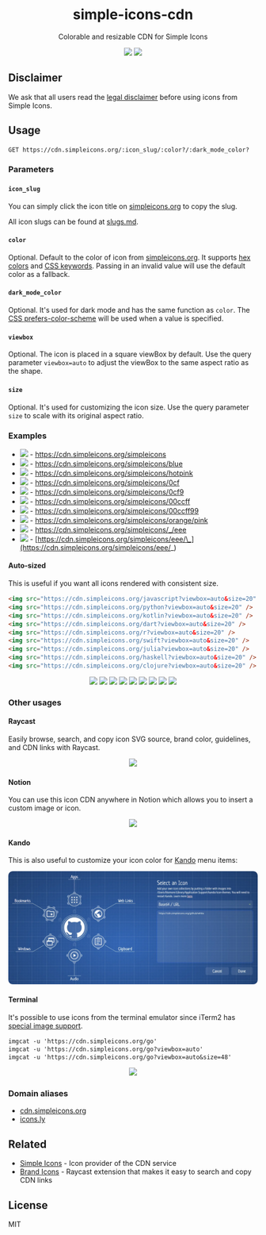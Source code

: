 <h1 align="center">simple-icons-cdn</h1>
<p align="center">Colorable and resizable CDN for Simple Icons</p>
<p align="center">
	<a href="https://github.com/LitoMore/simple-icons-cdn/actions"><img src="https://img.shields.io/github/actions/workflow/status/LitoMore/simple-icons-cdn/deno.yml?branch=main&logo=deno&logoColor=000&label=Deno&labelColor=fff"/></a>
	<a href="https://fly.io"><img src="https://img.shields.io/badge/Powered_by_Fly.io-24175B?logo=flydotio&logoColor=fff" /></a>
</p>

## Disclaimer

We ask that all users read the [legal disclaimer](https://github.com/simple-icons/simple-icons/blob/develop/DISCLAIMER.md) before using icons from Simple Icons.

## Usage

```
GET https://cdn.simpleicons.org/:icon_slug/:color?/:dark_mode_color?
```

### Parameters

#### `icon_slug`

You can simply click the icon title on [simpleicons.org](https://simpleicons.org) to copy the slug.

All icon slugs can be found at [slugs.md](https://github.com/simple-icons/simple-icons/blob/master/slugs.md).

#### `color`

Optional. Default to the color of icon from [simpleicons.org](https://simpleicons.org). It supports [hex colors](https://developer.mozilla.org/en-US/docs/Web/CSS/hex-color) and [CSS keywords](https://www.w3.org/wiki/CSS/Properties/color/keywords). Passing in an invalid value will use the default color as a fallback.

#### `dark_mode_color`

Optional. It's used for dark mode and has the same function as `color`. The [CSS prefers-color-scheme](https://developer.mozilla.org/en-US/docs/Web/CSS/@media/prefers-color-scheme) will be used when a value is specified.

#### `viewbox`

Optional. The icon is placed in a square viewBox by default. Use the query parameter `viewbox=auto` to adjust the viewBox to the same aspect ratio as the shape.

#### `size`

Optional. It's used for customizing the icon size. Use the query parameter `size` to scale with its original aspect ratio.

### Examples

- <img src="https://cdn.simpleicons.org/simpleicons/111/eee?size=14"/> - https://cdn.simpleicons.org/simpleicons
- <img src="https://cdn.simpleicons.org/simpleicons/blue?size=14"/> - https://cdn.simpleicons.org/simpleicons/blue
- <img src="https://cdn.simpleicons.org/simpleicons/hotpink?size=14"/> - https://cdn.simpleicons.org/simpleicons/hotpink
- <img src="https://cdn.simpleicons.org/simpleicons/0cf?size=14"/> - https://cdn.simpleicons.org/simpleicons/0cf
- <img src="https://cdn.simpleicons.org/simpleicons/0cf9?size=14"/> - https://cdn.simpleicons.org/simpleicons/0cf9
- <img src="https://cdn.simpleicons.org/simpleicons/00ccff?size=14"/> - https://cdn.simpleicons.org/simpleicons/00ccff
- <img src="https://cdn.simpleicons.org/simpleicons/00ccff99?size=14"/> - https://cdn.simpleicons.org/simpleicons/00ccff99
- <img src="https://cdn.simpleicons.org/simpleicons/orange/pink?size=14"/> - https://cdn.simpleicons.org/simpleicons/orange/pink
- <img src="https://cdn.simpleicons.org/simpleicons/_/eee?size=14"/> - https://cdn.simpleicons.org/simpleicons/_/eee
- <img src="https://cdn.simpleicons.org/simpleicons/eee/_?size=14"/> - [https://cdn.simpleicons.org/simpleicons/eee/\_](https://cdn.simpleicons.org/simpleicons/eee/_)

#### Auto-sized

This is useful if you want all icons rendered with consistent size.

```html
<img src="https://cdn.simpleicons.org/javascript?viewbox=auto&size=20" />
<img src="https://cdn.simpleicons.org/python?viewbox=auto&size=20" />
<img src="https://cdn.simpleicons.org/kotlin?viewbox=auto&size=20" />
<img src="https://cdn.simpleicons.org/dart?viewbox=auto&size=20" />
<img src="https://cdn.simpleicons.org/r?viewbox=auto&size=20" />
<img src="https://cdn.simpleicons.org/swift?viewbox=auto&size=20" />
<img src="https://cdn.simpleicons.org/julia?viewbox=auto&size=20" />
<img src="https://cdn.simpleicons.org/haskell?viewbox=auto&size=20" />
<img src="https://cdn.simpleicons.org/clojure?viewbox=auto&size=20" />
```

<p align="center">
	<img src="https://cdn.simpleicons.org/javascript?viewbox=auto&size=20" />
	<img src="https://cdn.simpleicons.org/python?viewbox=auto&size=20" />
	<img src="https://cdn.simpleicons.org/kotlin?viewbox=auto&size=20" />
	<img src="https://cdn.simpleicons.org/dart?viewbox=auto&size=20" />
	<img src="https://cdn.simpleicons.org/r?viewbox=auto&size=20" />
	<img src="https://cdn.simpleicons.org/swift?viewbox=auto&size=20" />
	<img src="https://cdn.simpleicons.org/julia?viewbox=auto&size=20" />
	<img src="https://cdn.simpleicons.org/haskell?viewbox=auto&size=20" />
	<img src="https://cdn.simpleicons.org/clojure?viewbox=auto&size=20" />
</p>

### Other usages

#### Raycast

Easily browse, search, and copy icon SVG source, brand color, guidelines, and CDN links with Raycast.

<p align="center">
	<a title="Install simple-icons Raycast Extension" href="https://www.raycast.com/litomore/simple-icons">
		<img src="https://www.raycast.com/litomore/simple-icons/install_button@2x.png?v=1.1" width="256" style="width: 256px;">
	</a>
</p>

#### Notion

You can use this icon CDN anywhere in Notion which allows you to insert a custom image or icon.

<p align="center">
	<picture>
		<source media="(prefers-color-scheme: dark)" srcset="https://raw.githubusercontent.com/LitoMore/simple-icons-cdn/main/media/notion-screenshot-dark.webp">
  	<source media="(prefers-color-scheme: light)" srcset="https://raw.githubusercontent.com/LitoMore/simple-icons-cdn/main/media/notion-screenshot-light.webp">
		<img width="400" src="https://raw.githubusercontent.com/LitoMore/simple-icons-cdn/main/media/notion-screenshot-light.webp" />
	</picture>
</p>

#### Kando

This is also useful to customize your icon color for [Kando](https://kando.menu) menu items:

![](https://raw.githubusercontent.com/LitoMore/simple-icons-cdn/main/media/kando-screenshot.webp)

#### Terminal

It's possible to use icons from the terminal emulator since iTerm2 has [special image support](https://www.iterm2.com/documentation-images.html).

```shell
imgcat -u 'https://cdn.simpleicons.org/go'
imgcat -u 'https://cdn.simpleicons.org/go?viewbox=auto'
imgcat -u 'https://cdn.simpleicons.org/go?viewbox=auto&size=48'
```

<p align="center">
	<img width="465" src="https://raw.githubusercontent.com/LitoMore/simple-icons-cdn/main/media/imgcat-screenshot.webp" />
</p>

### Domain aliases

- [cdn.simpleicons.org](https://cdn.simpleicons.org/simpleicons)
- [icons.ly](https://icons.ly/simpleicons)

## Related

- [Simple Icons](https://github.com/simple-icons/simple-icons) - Icon provider of the CDN service
- [Brand Icons](https://raycast.com/litomore/simple-icons) - Raycast extension that makes it easy to search and copy CDN links

## License

MIT
